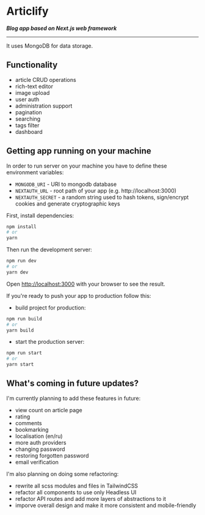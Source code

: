 # Articlify

_**Blog app based on Next.js web framework**_

---

It uses MongoDB for data storage.    

## Functionality

- article CRUD operations
- rich-text editor
- image upload
- user auth
- administration support
- pagination
- searching
- tags filter
- dashboard

## Getting app running on your machine

In order to run server on your machine you have to define these environment variables:
- `MONGODB_URI` - URI to mongodb database
- `NEXTAUTH_URL` - root path of your app (e.g. http://localhost:3000)
- `NEXTAUTH_SECRET` - a random string used to hash tokens, sign/encrypt cookies and generate cryptographic keys      

First, install dependencies:

```bash
npm install
# or
yarn
```

Then run the development server:

```bash
npm run dev
# or
yarn dev
```

Open [http://localhost:3000](http://localhost:3000) with your browser to see the result.

If you're ready to push your app to production follow this:
- build project for production:
```bash
npm run build
# or
yarn build
```
- start the production server:
```bash
npm run start
# or
yarn start
```

## What's coming in future updates?

I'm currently planning to add these features in future:
- view count on article page
- rating
- comments
- bookmarking
- localisation (en/ru)
- more auth providers
- changing password
- restoring forgotten password
- email verification 

I'm also planning on doing some refactoring:
- rewrite all scss modules and files in TailwindCSS
- refactor all components to use only Headless UI
- refactor API routes and add more layers of abstractions to it
- imporve overall design and make it more consistent and mobile-friendly

